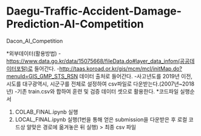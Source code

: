 # Daegu-Traffic-Accident-Damage-Prediction-AI-Competition
Dacon_AI_Competition

*외부데이터(활용방법)
-https://www.data.go.kr/data/15075668/fileData.do#layer_data_infom(공공데이터포털)로 들어간다.
-http://taas.koroad.or.kr/gis/mcm/mcl/initMap.do?menuId=GIS_GMP_STS_RSN 데이터 출처로 들어간다.
-사고년도를 2019년 이전, 시도를 대구광역시, 시군구를 전체로 설정하여 csv파일로 다운받는다.(2007년~2018년)
-기존 train.csv와 합하여 훈련 및 검증 데이터 셋으로 활용한다.
*코드파일 실행순서
1. COLAB_FINAL.ipynb 실행
2. LOCAL_FINAL.ipynb 실행(1번을 통해 얻은 submission을 다운받은 후 로컬 코드상 알맞은 경로에 옮겨놓은 뒤 실행) > 최종 csv 파일
